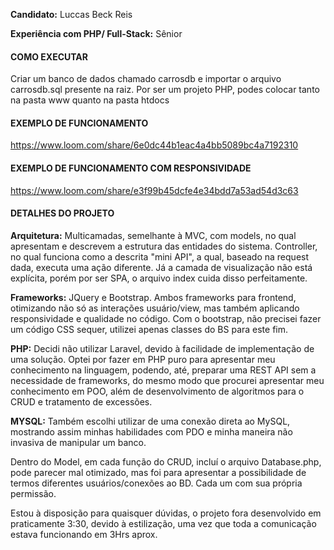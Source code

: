 **Candidato:** Luccas Beck Reis

**Experiência com PHP/ Full-Stack:** Sênior

#### COMO EXECUTAR
Criar um banco de dados chamado carrosdb e importar o arquivo carrosdb.sql presente na raiz.
Por ser um projeto PHP, podes colocar tanto na pasta www quanto na pasta htdocs

#### EXEMPLO DE FUNCIONAMENTO
https://www.loom.com/share/6e0dc44b1eac4a4bb5089bc4a7192310

#### EXEMPLO DE FUNCIONAMENTO COM RESPONSIVIDADE

https://www.loom.com/share/e3f99b45dcfe4e34bdd7a53ad54d3c63

#### DETALHES DO PROJETO

**Arquitetura:** Multicamadas, semelhante à MVC, com models, no qual apresentam e descrevem a estrutura das entidades do sistema. Controller, no qual funciona como a descrita "mini API", a qual, baseado na request dada, executa uma ação diferente. Já a camada de visualização não está explícita, porém por ser SPA, o arquivo index cuida disso perfeitamente.

**Frameworks:** JQuery e Bootstrap. Ambos frameworks para frontend, otimizando não só as interações usuário/view, mas também aplicando responsividade e qualidade no código. Com o bootstrap, não precisei fazer um código CSS sequer, utilizei apenas classes do BS para este fim.

**PHP:** Decidi não utilizar Laravel, devido à facilidade de implementação de uma solução. Optei por fazer em PHP puro para apresentar meu conhecimento na linguagem, podendo, até, preparar uma REST API sem a necessidade de frameworks, do mesmo modo que procurei apresentar meu conhecimento em POO, além de desenvolvimento de algoritmos para o CRUD e tratamento de excessões.

**MYSQL:** Também escolhi utilizar de uma conexão direta ao MySQL, mostrando assim minhas habilidades com PDO e minha maneira não invasiva de manipular um banco.

Dentro do Model, em cada função do CRUD, incluí o arquivo Database.php, pode parecer mal otimizado, mas foi para apresentar a possibilidade de termos diferentes usuários/conexões ao BD. Cada um com sua própria permissão.

Estou à disposição para quaisquer dúvidas, o projeto fora desenvolvido em praticamente 3:30, devido à estilização, uma vez que toda a comunicação estava funcionando em 3Hrs aprox.
